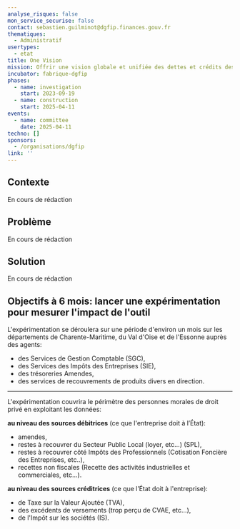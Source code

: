 ```yaml
---
analyse_risques: false
mon_service_securise: false
contact: sebastien.guilminot@dgfip.finances.gouv.fr
thematiques:
  - Administratif
usertypes:
  - etat
title: One Vision
mission: Offrir une vision globale et unifiée des dettes et crédits des usagers
incubator: fabrique-dgfip
phases:
  - name: investigation
    start: 2023-09-19
  - name: construction
    start: 2025-04-11
events:
  - name: committee
    date: 2025-04-11
techno: []
sponsors:
  - /organisations/dgfip
link: ''
---
```

## Contexte

En cours de rédaction

## Problème

En cours de rédaction

## Solution

En cours de rédaction

## Objectifs à 6 mois: lancer une expérimentation pour mesurer l'impact de l'outil

L'expérimentation se déroulera sur une période d'environ un mois sur les départements de Charente-Maritime, du Val d'Oise et de l'Essonne auprès des agents:
* des Services de Gestion Comptable (SGC),
* des Services des Impôts des Entreprises (SIE),
* des trésoreries Amendes,
* des services de recouvrements de produits divers en direction.
---
L'expérimentation couvrira le périmètre des personnes morales de droit privé en exploitant les données:

**au niveau des sources débitrices** (ce que l'entreprise doit à l’État):
* amendes,
* restes à recouvrer du Secteur Public Local (loyer, etc...) (SPL),
* restes à recouvrer côté Impôts des Professionnels (Cotisation Foncière des Entreprises, etc..),
* recettes non fiscales (Recette des activités industrielles et commerciales, etc...).

**au niveau des sources créditrices** (ce que l’État doit à l'entreprise):
* de Taxe sur la Valeur Ajoutée (TVA),
* des excédents de versements (trop perçu de CVAE, etc...),
* de l'Impôt sur les sociétés (IS).


